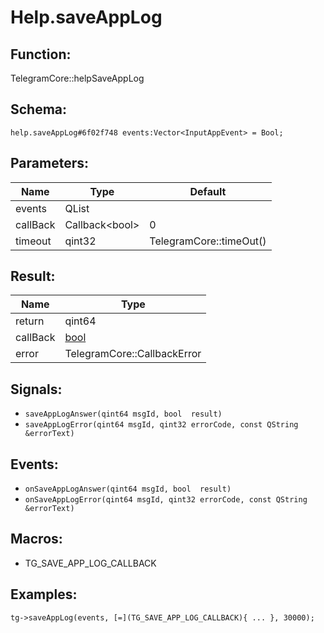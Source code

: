 # Help.saveAppLog

## Function:

TelegramCore::helpSaveAppLog

## Schema:

`help.saveAppLog#6f02f748 events:Vector<InputAppEvent> = Bool;`
## Parameters:

|Name|Type|Default|
|----|----|-------|
|events|QList<InputAppEvent>||
|callBack|Callback<bool\>|0|
|timeout|qint32|TelegramCore::timeOut()|

## Result:

|Name|Type|
|----|----|
|return|qint64|
|callBack|[bool](../../types/bool.md)|
|error|TelegramCore::CallbackError|

## Signals:

* `saveAppLogAnswer(qint64 msgId, bool  result)`
* `saveAppLogError(qint64 msgId, qint32 errorCode, const QString &errorText)`

## Events:

* `onSaveAppLogAnswer(qint64 msgId, bool  result)`
* `onSaveAppLogError(qint64 msgId, qint32 errorCode, const QString &errorText)`

## Macros:

* TG_SAVE_APP_LOG_CALLBACK

## Examples:

`tg->saveAppLog(events, [=](TG_SAVE_APP_LOG_CALLBACK){
    ...
}, 30000);`
